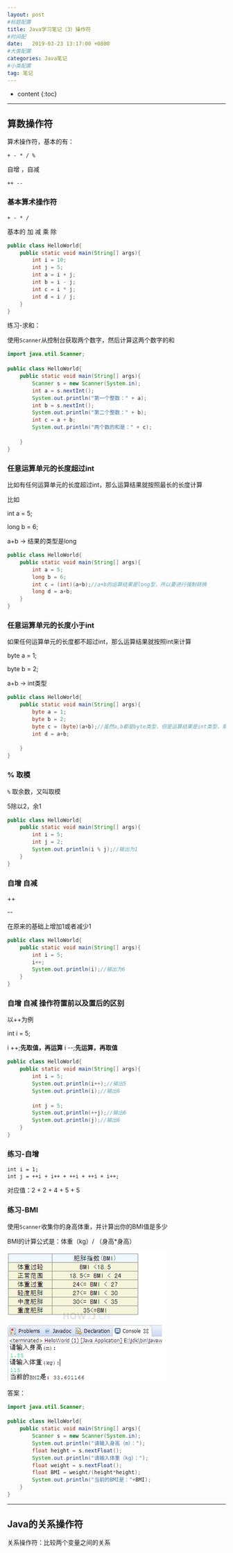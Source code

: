 ```yaml
---
layout: post
#标题配置
title: Java学习笔记（3）操作符
#时间配
date:   2019-03-23 13:17:00 +0800
#大类配置
categories: Java笔记
#小类配置
tag: 笔记
---
```


* content
{:toc}

---

## 算数操作符

算术操作符，基本的有：
```
+ - * / %
```
自增 ，自减
```
++ --
```

### 基本算术操作符

```
+ - * /
```
基本的 加 减 乘 除
```java
public class HelloWorld{
	public static void main(String[] args){
		int i = 10;
		int j = 5;
		int a = i + j;
		int b = i - j;
		int c = i * j;
		int d = i / j;
	}
}
```

练习-求和：

使用`Scanner`从控制台获取两个数字，然后计算这两个数字的和

```java
import java.util.Scanner;

public class HelloWorld{
	public static void main(String[] args){
		Scanner s = new Scanner(System.in);
		int a = s.nextInt();
		System.out.println("第一个整数：" + a);
		int b = s.nextInt();
		System.out.println("第二个整数：" + b);
		int c = a + b;
		System.out.println("两个数的和是：" + c);

	}
}
```

### 任意运算单元的长度超过int

比如有任何运算单元的长度超过int，那么运算结果就按照最长的长度计算

比如

int a = 5;

long b = 6;

a+b -> 结果的类型是long

```java
public class HelloWorld{
	public static void main(String[] args){
		int a = 5;
		long b = 6;
		int c = (int)(a+b);//a+b的运算结果是long型，所以要进行强制转换
		long d = a+b;
	}
}
```

### 任意运算单元的长度小于int

如果任何运算单元的长度都不超过int，那么运算结果就按照int来计算

byte a = 1;

byte b = 2;

a+b -> int类型

```java
public class HelloWorld{
	public static void main(String[] args){
		byte a = 1;
		byte b = 2;
		byte c = (byte)(a+b);//虽然a,b都是byte类型，但是运算结果是int类型，需要进行强制转换
		int d = a+b;
		
	}
}
```

### % 取模

` % ` 取余数，又叫取模

5除以2，余1

```java
public class HelloWorld{
	public static void main(String[] args){
		int i = 5;
		int j = 2;
		System.out.println(i % j);//输出为1
	}
}
```

### 自增 自减

++

--

在原来的基础上增加1或者减少1

```java
public class HelloWorld{
	public static void main(String[] args){
		int i = 5;
		i++;
		System.out.println(i);//输出为6
	}
}
```

### 自增 自减 操作符置前以及置后的区别

以++为例

int i = 5;

i ++;**先取值，再运算**
i --;**先运算，再取值**

```java
public class HelloWorld{
	public static void main(String[] args){
		int i = 5;
		System.out.println(i++);//输出5
		System.out.println(i);//输出6

		int j = 5;
		System.out,println(++j);//输出6
		System.out.println(j);//输出6
	}
}
```
### 练习-自增

```
int i = 1;
int j = ++i + i++ + ++i + ++i + i++;
```
对应值：2 + 2 + 4 + 5 + 5

### 练习-BMI

使用`Scanner`收集你的身高体重，并计算出你的BMI值是多少

BMI的计算公式是：体重（kg）/ （身高*身高）

![](/styles/images/2019-03-22-how2java/4.1.png)

答案：
```java
import java.util.Scanner;

public class HelloWorld{
	public static void main(String[] args){
		Scanner s = new Scanner(System.in);
		System.out.println("请输入身高（m）：");
		float height = s.nextFloat();
		System.out.println("请输入体重（kg）：");
		float weight = s.nextFloat();
		float BMI = weight/(height*height);
		System.out.println("当前的BMI是："+BMI);
	}
}
```

---

## Java的关系操作符

关系操作符：比较两个变量之间的关系
